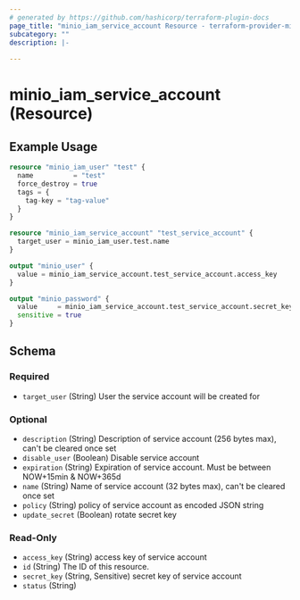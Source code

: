 ```yaml
---
# generated by https://github.com/hashicorp/terraform-plugin-docs
page_title: "minio_iam_service_account Resource - terraform-provider-minio"
subcategory: ""
description: |-
  
---
```


# minio_iam_service_account (Resource)



## Example Usage

```terraform
resource "minio_iam_user" "test" {
  name          = "test"
  force_destroy = true
  tags = {
    tag-key = "tag-value"
  }
}

resource "minio_iam_service_account" "test_service_account" {
  target_user = minio_iam_user.test.name
}

output "minio_user" {
  value = minio_iam_service_account.test_service_account.access_key
}

output "minio_password" {
  value     = minio_iam_service_account.test_service_account.secret_key
  sensitive = true
}
```

<!-- schema generated by tfplugindocs -->
## Schema

### Required

- `target_user` (String) User the service account will be created for

### Optional

- `description` (String) Description of service account (256 bytes max), can't be cleared once set
- `disable_user` (Boolean) Disable service account
- `expiration` (String) Expiration of service account. Must be between NOW+15min & NOW+365d
- `name` (String) Name of service account (32 bytes max), can't be cleared once set
- `policy` (String) policy of service account as encoded JSON string
- `update_secret` (Boolean) rotate secret key

### Read-Only

- `access_key` (String) access key of service account
- `id` (String) The ID of this resource.
- `secret_key` (String, Sensitive) secret key of service account
- `status` (String)
